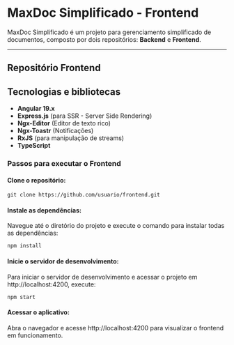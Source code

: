 # MaxDoc Simplificado - Frontend

MaxDoc Simplificado é um projeto para gerenciamento simplificado de documentos, composto por dois repositórios: **Backend** e **Frontend**.

---

## Repositório Frontend

## Tecnologias e bibliotecas

- **Angular 19.x**
- **Express.js** (para SSR - Server Side Rendering)
- **Ngx-Editor** (Editor de texto rico)
- **Ngx-Toastr** (Notificações)
- **RxJS** (para manipulação de streams)
- **TypeScript**


### Passos para executar o Frontend

#### Clone o repositório:

    git clone https://github.com/usuario/frontend.git

#### Instale as dependências: 

Navegue até o diretório do projeto e execute o comando para instalar todas as dependências:

    npm install

#### Inicie o servidor de desenvolvimento: 
Para iniciar o servidor de desenvolvimento e acessar o projeto em http://localhost:4200, execute:

    npm start

#### Acessar o aplicativo: 
Abra o navegador e acesse http://localhost:4200 para visualizar o frontend em funcionamento.